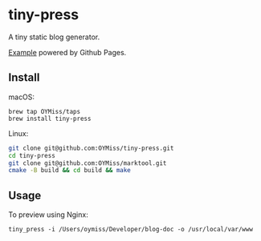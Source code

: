 # tiny-press

A tiny static blog generator. 

[Example](https://oymiss.github.io) powered by Github Pages.


## Install

macOS:

```
brew tap OYMiss/taps
brew install tiny-press
```

Linux:

```bash
git clone git@github.com:OYMiss/tiny-press.git
cd tiny-press
git clone git@github.com:OYMiss/marktool.git
cmake -B build && cd build && make
```

## Usage

To preview using Nginx:

```
tiny_press -i /Users/oymiss/Developer/blog-doc -o /usr/local/var/www
```
